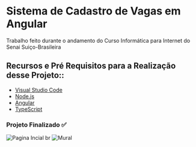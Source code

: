 # Sistema de Cadastro de Vagas em Angular
Trabalho feito durante o andamento do Curso Informática para Internet do Senai Suiço-Brasileira

## Recursos e Pré Requisitos para a Realização desse Projeto::

- [Visual Studio Code](https://code.visualstudio.com/)
- [Node.js](https://nodejs.org/en/)
- [Angular](https://angular.io/)
- [TypeScript](https://www.typescriptlang.org/)

### Projeto Finalizado ✅
![Pagina Incial](https://github.com/Jefferson1202/Angular/mural.png) br
![Mural](https://github.com/Jefferson1202/Angular/mural.png)


